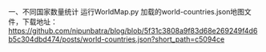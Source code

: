 一、不同国家数量统计
运行WorldMap.py
加载的world-countries.json地图文件，下载地址：https://github.com/nipunbatra/blog/blob/5f31c3808a9f83d68e269249f4d6b5c304dbd474/posts/world-countries.json?short_path=c5094ce
